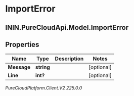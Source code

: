 # ImportError

## ININ.PureCloudApi.Model.ImportError

## Properties

|Name | Type | Description | Notes|
|------------ | ------------- | ------------- | -------------|
| **Message** | **string** |  | [optional] |
| **Line** | **int?** |  | [optional] |



_PureCloudPlatform.Client.V2 225.0.0_
